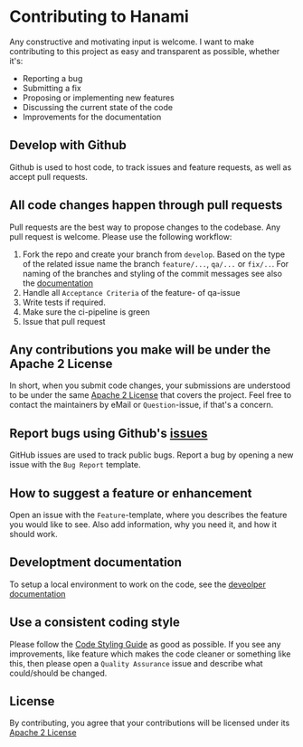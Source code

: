 # Contributing to Hanami

Any constructive and motivating input is welcome. I want to make contributing to this project as easy and transparent as possible, whether it's:

- Reporting a bug
- Submitting a fix
- Proposing or implementing new features
- Discussing the current state of the code
- Improvements for the documentation

## Develop with Github

Github is used to host code, to track issues and feature requests, as well as accept pull requests.

## All code changes happen through pull requests

Pull requests are the best way to propose changes to the codebase. Any pull request is welcome. Please use the following workflow:

1. Fork the repo and create your branch from `develop`. Based on the type of the related issue name the branch `feature/...`, `qa/...` or `fix/..`. For naming of the branches and styling of the commit messages see also the [documentation](https://docs.hanami-ai.com/other/git_workflow/)
2. Handle all `Acceptance Criteria` of the feature- of qa-issue
3. Write tests if required.
4. Make sure the ci-pipeline is green
5. Issue that pull request

## Any contributions you make will be under the Apache 2 License

In short, when you submit code changes, your submissions are understood to be under the same [Apache 2 License](https://github.com/kitsudaiki/Hanami/blob/develop/LICENSE) that covers the project. Feel free to contact the maintainers by eMail or `Question`-issue, if that's a concern.

## Report bugs using Github's [issues](https://github.com/kitsudaiki/Hanami/issues)

GitHub issues are used to track public bugs. Report a bug by opening a new issue with the `Bug Report` template.

## How to suggest a feature or enhancement

Open an issue with the `Feature`-template, where you describes the feature you would like to see. Also add information, why you need it, and how it should work.

## Developtment documentation

To setup a local environment to work on the code, see the [deveolper documentation](https://docs.hanami-ai.com/how_to/development/)

## Use a consistent coding style

Please follow the [Code Styling Guide](https://docs.hanami-ai.com/other/code_styling/) as good as possible. If you see any improvements, like feature which makes the code cleaner or something like this, then please open a `Quality Assurance` issue and describe what could/should be changed.

## License

By contributing, you agree that your contributions will be licensed under its [Apache 2 License](https://github.com/kitsudaiki/Hanami/blob/develop/LICENSE)
